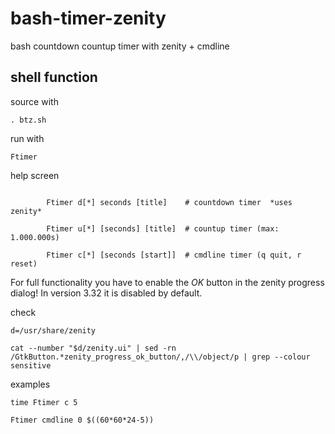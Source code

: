 # bash-timer-zenity
bash countdown countup timer with zenity + cmdline

## shell function
source with
```
. btz.sh
```

run with
```
Ftimer
```

help screen
```

        Ftimer d[*] seconds [title]    # countdown timer  *uses zenity*

        Ftimer u[*] [seconds] [title]  # countup timer (max: 1.000.000s)

        Ftimer c[*] [seconds [start]]  # cmdline timer (q quit, r reset)

```

For full functionality you have to enable the _OK_ button in the zenity progress dialog! In version 3.32 it is disabled by default.

check
```
d=/usr/share/zenity

cat --number "$d/zenity.ui" | sed -rn /GtkButton.*zenity_progress_ok_button/,/\\/object/p | grep --colour sensitive
```

examples
```
time Ftimer c 5

Ftimer cmdline 0 $((60*60*24-5))
```
